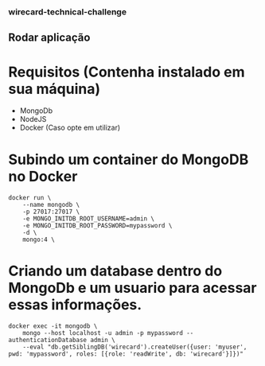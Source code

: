 ### wirecard-technical-challenge


## Rodar aplicação

# Requisitos (Contenha instalado em sua máquina)

- MongoDb
- NodeJS
- Docker (Caso opte em utilizar)

# Subindo um container do MongoDB no Docker

```
docker run \
    --name mongodb \
    -p 27017:27017 \
    -e MONGO_INITDB_ROOT_USERNAME=admin \
    -e MONGO_INITDB_ROOT_PASSWORD=mypassword \
    -d \
    mongo:4 \
```

# Criando um database dentro do MongoDb e um usuario para acessar essas informações.

```
docker exec -it mongodb \
    mongo --host localhost -u admin -p mypassword --authenticationDatabase admin \
    --eval "db.getSiblingDB('wirecard').createUser({user: 'myuser', pwd: 'mypassword', roles: [{role: 'readWrite', db: 'wirecard'}]})"
```
